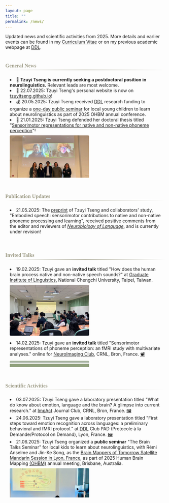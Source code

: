 ```yaml
---
layout: page
title: ""
permalink: /news/
---
```


<style>
.scroll-window {
  max-height: 310px;   /* Adjust height */
  overflow-y: auto;
  padding: 0.5em 1em;
  border-radius: 4px;
  margin-bottom: 3.5em;
  margin-top: 1em;
}

.news-with-pics {
  display: flex;
  align-items: flex-start;
  gap: 1em;
  margin-bottom: 1em;
}

.news-with-pics img {
  width: 250px;
  height: 160px;
  object-fit: cover;
  border-radius: 3px;
  flex-shrink: 0;
  margin-top: 0.5em;
}

.news-with-pics div {
  flex: 1;
}

.gradient-divider {
  border: none;
  height: 1.5px;
  background: linear-gradient(to right, transparent, #A19F8A, transparent);
  margin: 2px 0;
}

h3 {
  margin-bottom: 2px;
  color: #A19F8A;
  font-family: 'Georgia', serif;
}
</style>

Updated news and scientific activities from 2025. More details and earlier events can be found in my <a href="https://tzuyitseng.github.io/cv/">Curriculum Vitae</a> or on my previous academic webpage at <a href="http://www.ddl.cnrs.fr/tseng">DDL</a>.<br><br>
### General News
<hr class="gradient-divider" />

<div class="scroll-window">

<li>🚨 <b>Tzuyi Tseng is currently seeking a postdoctoral position in neurolinguistics.</b> Relevant leads are most welcome.</li>
<li>🚀 22.07.2025: Tzuyi Tseng's personal website is now on <a href="https://tzuyitseng.github.io/">tzuyitseng.github.io</a>!</li>
<li>💰 20.05.2025: Tzuyi Tseng received <a href="http://www.ddl.cnrs.fr/">DDL</a> research funding to organize a <a href="https://ohbm-dic.github.io/kidsreview/2025/mandarin_session/">one-day public seminar</a> for local young children to learn about neurolinguistics as part of 2025 OHBM annual conference.</li>
<li>🎉 21.01.2025: Tzuyi Tseng defended her doctoral thesis titled "<a href="https://hal.science/tel-04988192">Sensorimotor representations for native and non-native phoneme perception</a>"!</li>
  <div class="news-with-pics">
    <img src="/assets/img/defense.jpg" alt="defense">
  </div>
</div>

### Publication Updates
<hr class="gradient-divider" />

<div class="scroll-window">

<li>21.05.2025: The <a href="https://osf.io/preprints/psyarxiv/fqwe8">preprint</a> of Tzuyi Tseng and collaborators' study, "Embodied speech: sensorimotor contributions to native and non-native phoneme processing and learning", received positive comments from the editor and reviewers of <a href="https://direct.mit.edu/nol"><em>Neurobiology of Language</em></a>, and is currently under revision!</li>

</div>

### Invited Talks
<hr class="gradient-divider" />

<div class="scroll-window">
<li>19.02.2025: Tzuyi gave an <b>invited talk</b> titled "How does the human brain process native and non-native speech sounds?" at <a href="https://ling.nccu.edu.tw/eng/PageFront">Graduate Institute of Linguistics</a>, National Chengchi University, Taipei, Taiwan.</li>
  <div class="news-with-pics">
    <img src="/assets/img/talk_GILNCCU2025.jpg" alt="talk_GILNCCU2025">
  </div>
 <li>14.02.2025: Tzuyi gave an <b>invited talk</b> titled "Sensorimotor representations of phoneme perception: an fMRI study with multivariate analyses." online for <a href="https://osf.io/sxkgq/">NeuroImaging Club</a>, CRNL, Bron, France. <a href="https://pod.inserm.fr/video/2239-neuroimaging-club-tzuyi-tseng-202502/">📽️</a></li>
  <div class="news-with-pics">
    <img src="/assets/img/talk_CRNL2025.jpg" alt="talk_CRNL2025">
  </div>
</div>

### Scientific Activities
<hr class="gradient-divider" />

<div class="scroll-window">

<li>03.07.2025: Tzuyi Tseng gave a laboratory presentation titled "What do know about emotion, language and the brain? A glimpse into current research." at <a href="https://www.crnl.fr/fr/equipe/impact">ImpAct</a> Journal Club, CRNL, Bron, France. <a href="https://bsky.app/profile/tzuyitseng.bsky.social/post/3lt2thpfgsk2p">🖼️</a></li>
<li>24.06.2025: Tzuyi Tseng gave a laboratory presentation titled "First steps toward emotion recognition across languages: a preliminary behavioral and fMRI protocol." at <a href="http://www.ddl.cnrs.fr/">DDL</a> Club PAD (Protocole à la Demande/Protocol on Demand), Lyon, France. <a href="https://bsky.app/profile/tzuyitseng.bsky.social/post/3lsh6fxqa3223">🖼️</a></li>
<li>21.06.2025: Tzuyi Tseng organized a <b>public seminar</b> "The Brain Talks Seminar" for local kids to learn about neurolinguistics, with <a href="http://www.ddl.cnrs.fr/Anselme" style="text-decoration:none;">Rémi Anselme</a> and <a href="http://www.ddl.cnrs.fr/Song" style="text-decoration:none;">Jin-Ke Song</a>, as the <a href="https://ohbm-dic.github.io/kidsreview/2025/mandarin_session/">Brain Mappers of Tomorrow Satellite Mandarin Session in Lyon, France</a>, as part of 2025 Human Brain Mapping <a href="https://www.humanbrainmapping.org/i4a/pages/index.cfm?pageid=4229">(OHBM)</a> annual meeting, Brisbane, Australia.</li>
  <div class="news-with-pics">
    <img src="/assets/img/seminar_BMT2025.jpg" alt="seminar_BMT2025">
  </div>
<li>20.02.2025: Tzuyi Tseng gave a <b>public talk</b> titled "Sensorimotor representation of native and non-native phoneme perception and its application for foreign language learning." at <a href="https://homepage.ntu.edu.tw/~gilntu/">Graduate Institute of Linguistics</a>, National Taiwan University, Taipei, Taiwan. <a href="https://bsky.app/profile/tzuyitseng.bsky.social/post/3lilze57ggc2z">🖼️</a></li>

</div>
